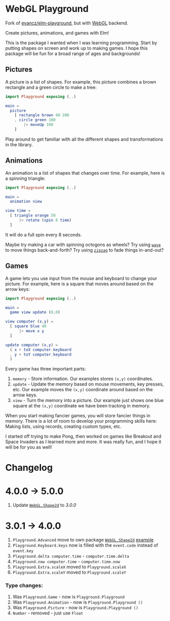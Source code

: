 # WebGL Playground

Fork of [evancz/elm-playground](https://package.elm-lang.org/packages/evancz/elm-playground/latest/), but with [WebGL](https://package.elm-lang.org/packages/elm-explorations/webgl/latest/) backend.

Create pictures, animations, and games with Elm!

This is the package I wanted when I was learning programming. Start by putting shapes on screen and work up to making games. I hope this package will be fun for a broad range of ages and backgrounds!


## Pictures

A picture is a list of shapes. For example, this picture combines a brown rectangle and a green circle to make a tree:

```elm
import Playground exposing (..)

main =
  picture
    [ rectangle brown 40 200
    , circle green 100
        |> moveUp 100
    ]
```

Play around to get familiar with all the different shapes and transformations in the library.


## Animations

An animation is a list of shapes that changes over time. For example, here is a spinning triangle:

```elm
import Playground exposing (..)

main =
  animation view

view time =
  [ triangle orange 50
      |> rotate (spin 8 time)
  ]
```

It will do a full spin every 8 seconds.

Maybe try making a car with spinning octogons as wheels? Try using [`wave`](https://package.elm-lang.org/packages/evancz/elm-playground/latest/Playground#wave) to move things back-and-forth? Try using [`zigzag`](https://package.elm-lang.org/packages/evancz/elm-playground/latest/Playground#zigzag) to fade things in-and-out?


## Games

A game lets you use input from the mouse and keyboard to change your picture. For example, here is a square that moves around based on the arrow keys:

```elm
import Playground exposing (..)

main =
  game view update (0,0)

view computer (x,y) =
  [ square blue 40
      |> move x y
  ]

update computer (x,y) =
  ( x + toX computer.keyboard
  , y + toY computer.keyboard
  )
```

Every game has three important parts:

1. `memory` - Store information. Our examples stores `(x,y)` coordinates.
2. `update` - Update the memory based on mouse movements, key presses, etc. Our example moves the `(x,y)` coordinate around based on the arrow keys.
3. `view` - Turn the memory into a picture. Our example just shows one blue square at the `(x,y)` coordinate we have been tracking in memory.

When you start making fancier games, you will store fancier things in memory. There is a lot of room to develop your programming skills here: Making lists, using records, creating custom types, etc.

I started off trying to make Pong, then worked on games like Breakout and Space Invaders as I learned more and more. It was really fun, and I hope it will be for you as well!
# Changelog

# 4.0.0 -> 5.0.0
  1. Update [`WebGL.Shape2d`](https://package.elm-lang.org/packages/justgook/webgl-shape/latest/) to *3.0.0*

# 3.0.1 -> 4.0.0

  1. `Playground.Advanced` move to own package [`WebGL.Shape2d`](https://package.elm-lang.org/packages/justgook/webgl-shape/latest/) [example](https://raw.githubusercontent.com/justgook/webgl-playground/master/examples/src/Embedded.elm)
  1. `Playground.Keyboard.keys` now is filled with the `event.code` instead of `event.key`
  1. `Playground.delta computer.time` - `computer.time.delta`
  1. `Playground.now computer.time` - `computer.time.now`
  1. `Playground.Extra.scaleX` moved to `Playground.scaleX`
  1. `Playground.Extra.scaleY` moved to `Playground.scaleY`
  

  ### Type changes:

  1. Was `Playground.Game` - now is  `Playground.Playground`
  1. Was `Playground.Animation` - now is  `Playground.Playground ()`
  1. Was `Playground.Picture` - now is  `Playground.Playground ()`
  1. `Number` - removed - just use `Float`
  
  
